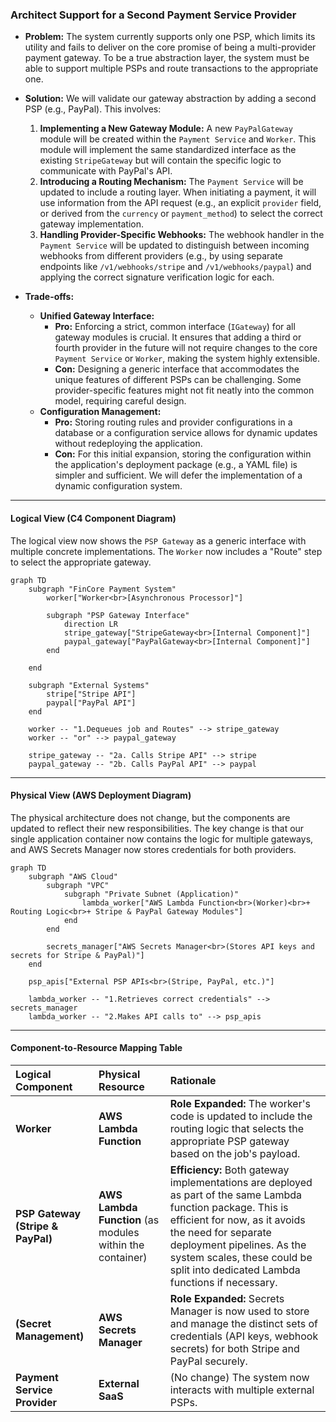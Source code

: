 ### **Architect Support for a Second Payment Service Provider**

*   **Problem:** The system currently supports only one PSP, which limits its utility and fails to deliver on the core promise of being a multi-provider payment gateway. To be a true abstraction layer, the system must be able to support multiple PSPs and route transactions to the appropriate one.

*   **Solution:** We will validate our gateway abstraction by adding a second PSP (e.g., PayPal). This involves:
    1.  **Implementing a New Gateway Module:** A new `PayPalGateway` module will be created within the `Payment Service` and `Worker`. This module will implement the same standardized interface as the existing `StripeGateway` but will contain the specific logic to communicate with PayPal's API.
    2.  **Introducing a Routing Mechanism:** The `Payment Service` will be updated to include a routing layer. When initiating a payment, it will use information from the API request (e.g., an explicit `provider` field, or derived from the `currency` or `payment_method`) to select the correct gateway implementation.
    3.  **Handling Provider-Specific Webhooks:** The webhook handler in the `Payment Service` will be updated to distinguish between incoming webhooks from different providers (e.g., by using separate endpoints like `/v1/webhooks/stripe` and `/v1/webhooks/paypal`) and applying the correct signature verification logic for each.

*   **Trade-offs:**
    *   **Unified Gateway Interface:**
        *   **Pro:** Enforcing a strict, common interface (`IGateway`) for all gateway modules is crucial. It ensures that adding a third or fourth provider in the future will not require changes to the core `Payment Service` or `Worker`, making the system highly extensible.
        *   **Con:** Designing a generic interface that accommodates the unique features of different PSPs can be challenging. Some provider-specific features might not fit neatly into the common model, requiring careful design.
    *   **Configuration Management:**
        *   **Pro:** Storing routing rules and provider configurations in a database or a configuration service allows for dynamic updates without redeploying the application.
        *   **Con:** For this initial expansion, storing the configuration within the application's deployment package (e.g., a YAML file) is simpler and sufficient. We will defer the implementation of a dynamic configuration system.

---

#### **Logical View (C4 Component Diagram)**

The logical view now shows the `PSP Gateway` as a generic interface with multiple concrete implementations. The `Worker` now includes a "Route" step to select the appropriate gateway.

```mermaid
graph TD
    subgraph "FinCore Payment System"
        worker["Worker<br>[Asynchronous Processor]"]
        
        subgraph "PSP Gateway Interface"
            direction LR
            stripe_gateway["StripeGateway<br>[Internal Component]"]
            paypal_gateway["PayPalGateway<br>[Internal Component]"]
        end
        
    end

    subgraph "External Systems"
        stripe["Stripe API"]
        paypal["PayPal API"]
    end

    worker -- "1.Dequeues job and Routes" --> stripe_gateway
    worker -- "or" --> paypal_gateway

    stripe_gateway -- "2a. Calls Stripe API" --> stripe
    paypal_gateway -- "2b. Calls PayPal API" --> paypal
```

---

#### **Physical View (AWS Deployment Diagram)**

The physical architecture does not change, but the components are updated to reflect their new responsibilities. The key change is that our single application container now contains the logic for multiple gateways, and AWS Secrets Manager now stores credentials for both providers.

```mermaid
graph TD
    subgraph "AWS Cloud"
        subgraph "VPC"
            subgraph "Private Subnet (Application)"
                lambda_worker["AWS Lambda Function<br>(Worker)<br>+ Routing Logic<br>+ Stripe & PayPal Gateway Modules"]
            end
        end

        secrets_manager["AWS Secrets Manager<br>(Stores API keys and secrets for Stripe & PayPal)"]
    end

    psp_apis["External PSP APIs<br>(Stripe, PayPal, etc.)"]

    lambda_worker -- "1.Retrieves correct credentials" --> secrets_manager
    lambda_worker -- "2.Makes API calls to" --> psp_apis
```

---

#### **Component-to-Resource Mapping Table**

| Logical Component | Physical Resource | Rationale |
| :--- | :--- | :--- |
| **Worker** | **AWS Lambda Function** | **Role Expanded:** The worker's code is updated to include the routing logic that selects the appropriate PSP gateway based on the job's payload. |
| **PSP Gateway (Stripe & PayPal)** | **AWS Lambda Function** (as modules within the container) | **Efficiency:** Both gateway implementations are deployed as part of the same Lambda function package. This is efficient for now, as it avoids the need for separate deployment pipelines. As the system scales, these could be split into dedicated Lambda functions if necessary. |
| **(Secret Management)** | **AWS Secrets Manager** | **Role Expanded:** Secrets Manager is now used to store and manage the distinct sets of credentials (API keys, webhook secrets) for both Stripe and PayPal securely. |
| **Payment Service Provider** | **External SaaS** | (No change) The system now interacts with multiple external PSPs. |

